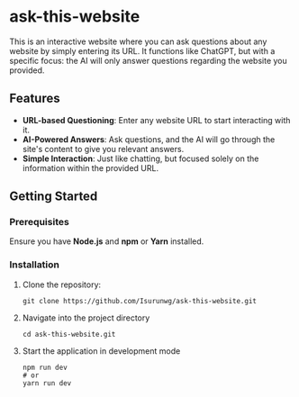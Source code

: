 # ask-this-website

This is an interactive website where you can ask questions about any website by simply entering its URL. It functions like ChatGPT, but with a specific focus: the AI will only answer questions regarding the website you provided.

## Features

- **URL-based Questioning**: Enter any website URL to start interacting with it.
- **AI-Powered Answers**: Ask questions, and the AI will go through the site's content to give you relevant answers.
- **Simple Interaction**: Just like chatting, but focused solely on the information within the provided URL.

## Getting Started

### Prerequisites

Ensure you have **Node.js** and **npm** or **Yarn** installed.

### Installation

1. Clone the repository:

   ```
   git clone https://github.com/Isurunwg/ask-this-website.git
   ```

2. Navigate into the project directory

   ```
   cd ask-this-website.git
   ```

3. Start the application in development mode
   ```
   npm run dev
   # or
   yarn run dev
   ```
